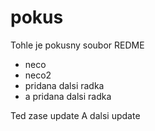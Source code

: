 # pokus
Tohle je pokusny soubor REDME
- neco
- neco2
- pridana dalsi radka
- a pridana dalsi radka

Ted zase update
A dalsi update
